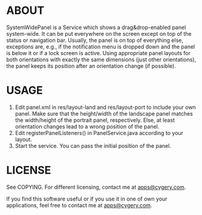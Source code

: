 ABOUT
=====

SystemWidePanel is a Service which shows a drag&drop-enabled panel system-wide. 
It can be put everywhere on the screen except on top of the status or navigation 
bar. Usually, the panel is on top of everything else, exceptions are, e.g., if 
the notification menu is dropped down and the panel is below it or if a lock 
screen is active. Using appropriate panel layouts for both orientations with 
exactly the same dimensions (just other orientations), the panel keeps its 
position after an orientation change (if possible).

USAGE
=====

1.  Edit panel.xml in res/layout-land and res/layout-port to include your own
    panel. Make sure that the height/width of the landscape panel matches the 
    width/height of the portrait panel, respectively. Else, at least orientation
    changes lead to a wrong position of the panel.
2.  Edit registerPanelListeners() in PanelService.java according to your layout.
3.  Start the service. You can pass the initial position of the panel.

LICENSE
=======

See COPYING. For different licensing, contact me at <apps@cygery.com>.


If you find this software useful or if you use it in one of own your 
applications, feel free to contact me at <apps@cygery.com>.
